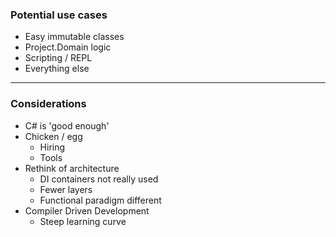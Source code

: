 ### Potential use cases

- Easy immutable classes
- Project.Domain logic
- Scripting / REPL
- Everything else

---

### Considerations

- C# is 'good enough'
- Chicken / egg
  - Hiring 
  - Tools
- Rethink of architecture
  - DI containers not really used
  - Fewer layers
  - Functional paradigm different
- Compiler Driven Development
  - Steep learning curve
